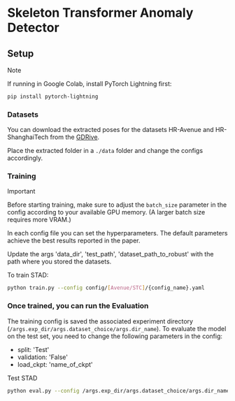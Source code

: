 # Skeleton Transformer Anomaly Detector

## Setup

> [!NOTE]
> If running in Google Colab, install PyTorch Lightning first:
> ```sh
> pip install pytorch-lightning
> ```

### Datasets
You can download the extracted poses for the datasets HR-Avenue and HR-ShanghaiTech from the [GDRive](https://drive.google.com/drive/folders/1aUDiyi2FCc6nKTNuhMvpGG_zLZzMMc83?usp=drive_link).

Place the extracted folder in a `./data` folder and change the configs accordingly.

### **Training** 

> [!IMPORTANT]
> Before starting training, make sure to adjust the `batch_size` parameter in the config according to your available GPU memory.
(A larger batch size requires more VRAM.)

In each config file you can set the hyperparameters. The default parameters achieve the best results reported in the paper.

Update the args 'data_dir', 'test_path', 'dataset_path_to_robust' with the path where you stored the datasets.

To train STAD:
```sh
python train.py --config config/[Avenue/STC]/{config_name}.yaml
```


### Once trained, you can run the **Evaluation**

The training config is saved the associated experiment directory (`/args.exp_dir/args.dataset_choice/args.dir_name`). 
To evaluate the model on the test set, you need to change the following parameters in the config:

- split: 'Test'
- validation: 'False'
- load_ckpt: 'name_of_ckpt'

Test STAD
```sh
python eval.py --config /args.exp_dir/args.dataset_choice/args.dir_name/config.yaml
```
